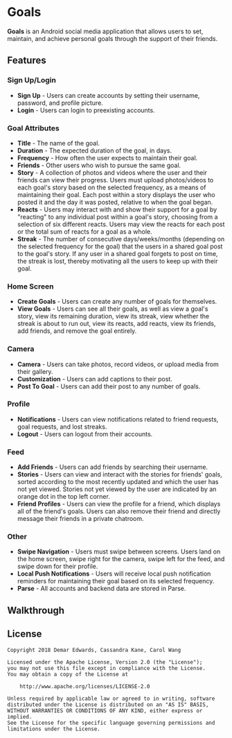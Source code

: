 # Goals

**Goals** is an Android social media application that allows users to set, maintain, and achieve personal goals through the support of their friends. 

## Features
### Sign Up/Login
* **Sign Up** - Users can create accounts by setting their username, password, and profile picture.
* **Login** - Users can login to preexisting accounts.

### Goal Attributes
* **Title** - The name of the goal.
* **Duration** - The expected duration of the goal, in days.
* **Frequency** - How often the user expects to maintain their goal.
* **Friends** - Other users who wish to pursue the same goal.
* **Story** - A collection of photos and videos where the user and their friends can view their progress. Users must upload photos/videos to each goal's story based on the selected frequency, as a means of maintaining their goal. Each post within a story displays the user who posted it and the day it was posted, relative to when the goal began.
* **Reacts** - Users may interact with and show their support for a goal by "reacting" to any individual post within a goal's story, choosing from a selection of six different reacts. Users may view the reacts for each post or the total sum of reacts for a goal as a whole.
* **Streak** - The number of consecutive days/weeks/months (depending on the selected frequency for the goal) that the users in a shared goal post to the goal's story. If any user in a shared goal forgets to post on time, the streak is lost, thereby motivating all the users to keep up with their goal.

### Home Screen
* **Create Goals** - Users can create any number of goals for themselves.
* **View Goals** - Users can see all their goals, as well as view a goal's story, view its remaining duration, view its streak, view whether the streak is about to run out, view its reacts, add reacts, view its friends, add friends, and remove the goal entirely.

### Camera
* **Camera** - Users can take photos, record videos, or upload media from their gallery.
* **Customization** - Users can add captions to their post.
* **Post To Goal** - Users can add their post to any number of goals.

### Profile
* **Notifications** - Users can view notifications related to friend requests, goal requests, and lost streaks. 
* **Logout** - Users can logout from their accounts.

### Feed
* **Add Friends** - Users can add friends by searching their username.
* **Stories** - Users can view and interact with the stories for friends' goals, sorted according to the most recently updated and which the user has not yet viewed. Stories not yet viewed by the user are indicated by an orange dot in the top left corner.
* **Friend Profiles** - Users can view the profile for a friend, which displays all of the friend's goals. Users can also remove their friend and directly message their friends in a private chatroom.

### Other
* **Swipe Navigation** - Users must swipe between screens. Users land on the home screen, swipe right for the camera, swipe left for the feed, and swipe down for their profile.
* **Local Push Notifications** - Users will receive local push notification reminders for maintaining their goal based on its selected frequency.
* **Parse** - All accounts and backend data are stored in Parse.

## Walkthrough


## License

    Copyright 2018 Demar Edwards, Cassandra Kane, Carol Wang

    Licensed under the Apache License, Version 2.0 (the "License");
    you may not use this file except in compliance with the License.
    You may obtain a copy of the License at

        http://www.apache.org/licenses/LICENSE-2.0

    Unless required by applicable law or agreed to in writing, software
    distributed under the License is distributed on an "AS IS" BASIS,
    WITHOUT WARRANTIES OR CONDITIONS OF ANY KIND, either express or implied.
    See the License for the specific language governing permissions and
    limitations under the License.
